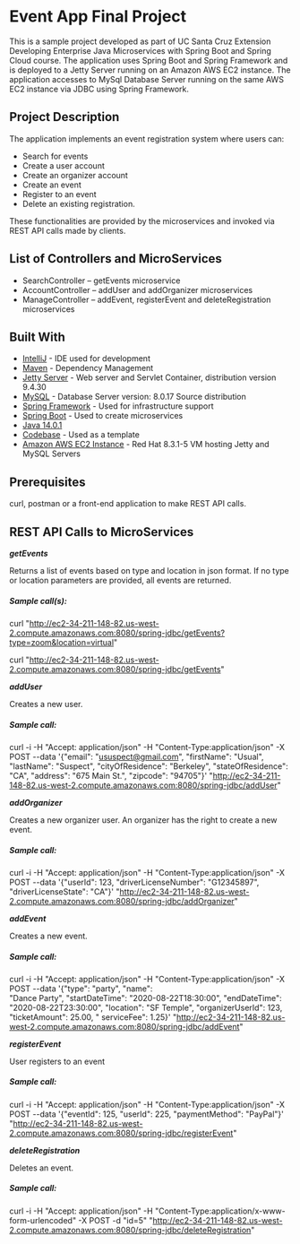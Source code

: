 # Event App Final Project

This is a sample project developed as part of UC Santa Cruz Extension Developing Enterprise Java Microservices with Spring Boot and Spring Cloud course. The application uses Spring Boot and Spring Framework and is deployed to a Jetty Server running on an Amazon AWS EC2 instance. The application accesses to MySql Database Server running on the same AWS EC2 instance via JDBC using Spring Framework.  

## Project Description

The application implements an event registration system where users can:

- Search for events 
- Create a user account 
- Create an organizer account
- Create an event
- Register to an event 
- Delete an existing registration. 

These functionalities are provided by the microservices and invoked via REST API calls made by clients. 

## List of Controllers and MicroServices

- SearchController – getEvents microservice
- AccountController – addUser and addOrganizer microservices
- ManageController – addEvent, registerEvent and deleteRegistration microservices

## Built With

* [IntelliJ](https://www.jetbrains.com/idea/) - IDE used for development
* [Maven](https://maven.apache.org/) - Dependency Management
* [Jetty Server](https://www.eclipse.org/jetty/) - Web server and Servlet Container, distribution version 9.4.30
* [MySQL](https://www.mysql.com/) - Database Server version: 8.0.17 Source distribution
* [Spring Framework](https://spring.io/projects/spring-framework) - Used for infrastructure support
* [Spring Boot](https://github.com/spring-projects/spring-boot/wiki) - Used to create microservices
* [Java 14.0.1](https://openjdk.java.net/projects/jdk/14/)
* [Codebase](https://github.com/hinkmond/dev-ent-java-microserv-spring-jdbc.git) - Used as a template
* [Amazon AWS EC2 Instance](https://aws.amazon.com/) - Red Hat 8.3.1-5 VM hosting Jetty and MySQL Servers 

## Prerequisites

curl, postman or a front-end application to make REST API calls.

## REST API Calls to MicroServices

***getEvents***

Returns a list of events based on type and location in json format. If no type or location parameters are provided, all events are returned.

##### Sample call(s):
curl "http://ec2-34-211-148-82.us-west-2.compute.amazonaws.com:8080/spring-jdbc/getEvents?type=zoom&location=virtual"

curl "http://ec2-34-211-148-82.us-west-2.compute.amazonaws.com:8080/spring-jdbc/getEvents"

***addUser***

Creates a new user. 

##### Sample call:
curl -i -H "Accept: application/json" -H "Content-Type:application/json" -X POST --data '{\"email\": \"ususpect@gmail.com\", \"firstName\": \"Usual\", \"lastName\": \"Suspect\", \"cityOfResidence\": \"Berkeley\", \"stateOfResidence\": \"CA\", \"address\": \"675 Main St.\", \"zipcode\": \"94705\"}' "http://ec2-34-211-148-82.us-west-2.compute.amazonaws.com:8080/spring-jdbc/addUser"

***addOrganizer***

Creates a new organizer user. An organizer has the right to create a new event.

##### Sample call:
curl -i -H "Accept: application/json" -H "Content-Type:application/json" -X POST --data '{\"userId\": 123, \"driverLicenseNumber\": \"G12345897\", \"driverLicenseState\": \"CA\"}' "http://ec2-34-211-148-82.us-west-2.compute.amazonaws.com:8080/spring-jdbc/addOrganizer"

***addEvent***

Creates a new event.

##### Sample call:
curl -i -H "Accept: application/json" -H "Content-Type:application/json" -X POST --data '{\"type\": \"party\", \"name\": \
"Dance Party\", \"startDateTime\": \"2020-08-22T18:30:00\", \"endDateTime\": \"2020-08-22T23:30:00\", \"location\": \"SF Temple\", \"organizerUserId\": 123, \"ticketAmount\": 25.00, \"
serviceFee\": 1.25}' "http://ec2-34-211-148-82.us-west-2.compute.amazonaws.com:8080/spring-jdbc/addEvent"

***registerEvent*** 

User registers to an event

##### Sample call:
curl -i -H "Accept: application/json" -H "Content-Type:application/json" -X POST --data '{\"eventId\": 125, \"userId\": 225,  \"paymentMethod\": \"PayPal\"}' "http://ec2-34-211-148-82.us-west-2.compute.amazonaws.com:8080/spring-jdbc/registerEvent"

***deleteRegistration***

Deletes an event.

##### Sample call:
curl -i -H "Accept: application/json" -H "Content-Type:application/x-www-form-urlencoded" -X POST -d "id=5" "http://ec2-34-211-148-82.us-west-2.compute.amazonaws.com:8080/spring-jdbc/deleteRegistration"
